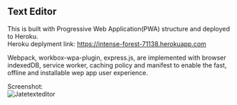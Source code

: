 ## Text Editor

This is built with Progressive Web Application(PWA) structure and deployed to Heroku.<br>
Heroku deplyment link: https://intense-forest-71138.herokuapp.com

Webpack, workbox-wpa-plugin, express.js, are implemented with browser indexedDB, service worker, caching policy and manifest to enable the fast, offline and installable wep app user experience.

Screenshot: <br>
![Jatetexteditor](https://user-images.githubusercontent.com/99464607/178118168-1c3fc7f0-6bbc-4894-9dd4-89de6a341ea8.png)


